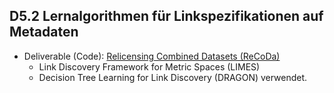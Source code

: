## D5.2 Lernalgorithmen für Linkspezifikationen auf Metadaten

- Deliverable (Code): [Relicensing Combined Datasets (ReCoDa)](https://github.com/projekt-opal/linking)
    - Link Discovery Framework for Metric Spaces (LIMES)
    - Decision Tree Learning for Link Discovery (DRAGON) verwendet.

